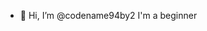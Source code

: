 - 👋 Hi, I’m @codename94by2
I'm a beginner

<!---
codename94by2/codename94by2 is a ✨ special ✨ repository because its `README.md` (this file) appears on your GitHub profile.
You can click the Preview link to take a look at your changes.
--->
